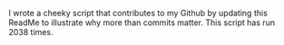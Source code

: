 I wrote a cheeky script that contributes to my Github by updating this ReadMe to illustrate why more than commits matter. This script has run 2038 times.